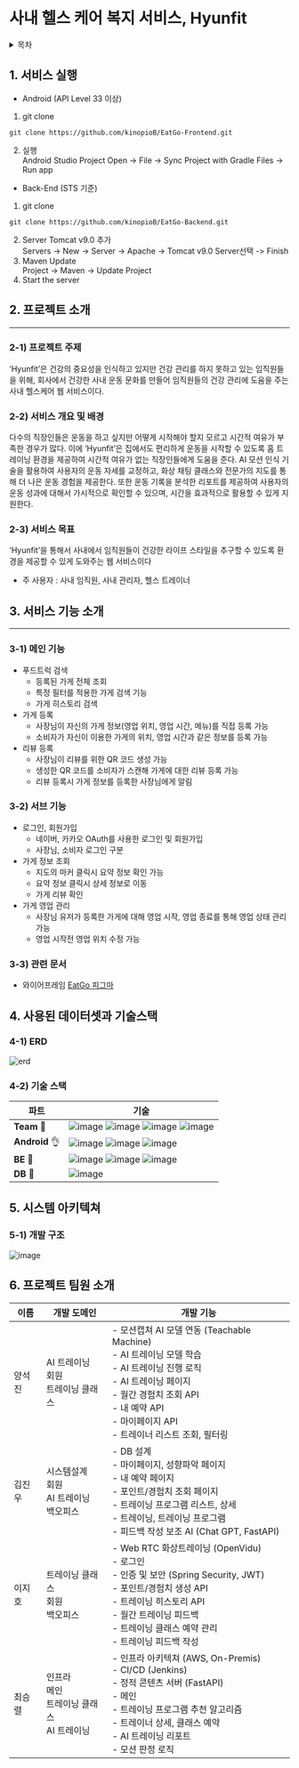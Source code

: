 # 사내 헬스 케어 복지 서비스, Hyunfit

<!-- 목차 -->
<details>
  <summary>목차</summary>
  <ol>
    <li><a href="#1-서비스-실행">서비스 실행</a></li>
    <li>
        <a href="#2-프로젝트-소개">프로젝트 소개</a>
        <ul>
            <li>1) 프로젝트 주제</li>
            <li>2) 서비스 개요 및 배경</li>
            <li>3) 서비스 목표</li>
        </ul>
    </li>
    <li>
        <a href="#3-서비스-기능-소개">서비스 기능 소개</a>
        <ul>
            <li>1) 메인 기능</li>
            <li>2) 서브 기능</li>
            <li>3) 관련 문서</li>
        </ul>
    </li>
    <li>
        <a href="#4-사용된-데이터셋과-기술스택">사용된 데이터셋과 기술스택</a>
        <ul>
            <li>1) 어떤 데이터셋을 어떻게 전처리하고 사용할것인지</li>
            <li>2) 어떤 방법, 라이브러리나 알고리즘을 사용할것인지</li>
        </ul>
    </li>
    <li>
        <a href="#5-시스템-아키텍쳐">시스템 아키텍쳐</a>
        <ul>
            <li>1) 개발 구조</li>
        </ul>
    </li>
    <li><a href="#6-프로젝트-팀원-소개">프로젝트 팀원 소개</a></li>
  </ol>
</details>

<h2 id="1-서비스-실행">1. 서비스 실행</h2>

* Android (API Level 33 이상)

1. git clone
```
git clone https://github.com/kinopioB/EatGo-Frontend.git
```
2. 실행  
Android Studio Project Open -> File -> Sync Project with Gradle Files -> Run app

* Back-End (STS 기준)
1. git clone
```
git clone https://github.com/kinopioB/EatGo-Backend.git
```
2. Server Tomcat v9.0 추가  
Servers -> New -> Server -> Apache -> Tomcat v9.0 Server선택 -> Finish
3. Maven Update  
Project -> Maven -> Update Project
4. Start the server

<h2 id="2-프로젝트-소개">2. 프로젝트 소개</h2>

---
### 2-1) 프로젝트 주제
‘Hyunfit’은 건강의 중요성을 인식하고 있지만 건강 관리를 하지 못하고 있는 임직원들을 위해, 회사에서 건강한 사내 운동 문화를 만들어 임직원들의 건강 관리에 도움을 주는 사내 헬스케어 웹 서비스이다. 


### 2-2) 서비스 개요 및 배경
다수의 직장인들은 운동을 하고 싶지만 어떻게 시작해야 할지 모르고 시간적 여유가 부족한 경우가 많다. 이에 ‘Hyunfit’은 집에서도 편리하게 운동을 시작할 수 있도록 홈 트레이닝 환경을 제공하여 시간적 여유가 없는 직장인들에게 도움을 준다. AI 모션 인식 기술을 활용하여 사용자의 운동 자세를 교정하고, 화상 채팅 클래스와 전문가의 지도를 통해 더 나은 운동 경험을 제공한다. 또한 운동 기록을 분석한 리포트를 제공하여 사용자의 운동 성과에 대해서 가시적으로 확인할 수 있으며, 시간을 효과적으로 활용할 수 있게 지원한다.

### 2-3) 서비스 목표
‘Hyunfit’을 통해서 사내에서 임직원들이 건강한 라이프 스타일을 추구할 수 있도록 환경을 제공할 수 있게 도와주는 웹 서비스이다

* 주 사용자 : 사내 임직원, 사내 관리자, 헬스 트레이너

<h2 id="3-서비스-기능-소개">3. 서비스 기능 소개</h2>

---

### 3-1) 메인 기능
* 푸드트럭 검색
  * 등록된 가게 전체 조회
  * 특정 필터를 적용한 가게 검색 기능
  * 가게 히스토리 검색
* 가게 등록
  * 사장님이 자신의 가게 정보(영업 위치, 영업 시간, 메뉴)를 직접 등록 가능
  * 소비자가 자신이 이용한 가게의 위치, 영업 시간과 같은 정보를 등록 가능
* 리뷰 등록
  * 사장님이 리뷰를 위한 QR 코드 생성 가능
  * 생성한 QR 코드를 소비자가 스캔해 가게에 대한 리뷰 등록 가능
  * 리뷰 등록시 가게 정보를 등록한 사장님에게 알림


### 3-2) 서브 기능
* 로그인, 회원가입
  * 네이버, 카카오 OAuth를 사용한 로그인 및 회원가입
  * 사장님, 소비자 로그인 구분
* 가게 정보 조회
  * 지도의 마커 클릭시 요약 정보 확인 가능
  * 요약 정보 클릭시 상세 정보로 이동
  * 가게 리뷰 확인
* 가게 영업 관리
  * 사장님 유저가 등록한 가게에 대해 영업 시작, 영업 종료를 통해 영업 상태 관리 가능
  * 영업 시작전 영업 위치 수정 가능

### 3-3) 관련 문서
- 와이어프레임
  [EatGo 피그마](https://www.figma.com/file/a6cFVUaw3ZbNe8NuT67fr8/EatGo?type=design&node-id=4-2&mode=design&t=57DrC0J2zENJNhtd-0)

<h2 id="4-사용된-데이터셋과-기술스택">4. 사용된 데이터셋과 기술스택</h2>

### 4-1) ERD
![erd](https://github.com/user-attachments/assets/6d06a76a-8c4b-44b7-87d3-261c0d5942db)

### 4-2) 기술 스택

| 파트                         | 기술                                                                                                                                                                                                                                                                                                                                                                                                                                                                                                                                                                                                                                                                                                                                                                                                                                                                                                       |
| ---------------------------- | ---------------------------------------------------------------------------------------------------------------------------------------------------------------------------------------------------------------------------------------------------------------------------------------------------------------------------------------------------------------------------------------------------------------------------------------------------------------------------------------------------------------------------------------------------------------------------------------------------------------------------------------------------------------------------------------------------------------------------------------------------------------------------------------------------------------------------------------------------------------------------------------------------------- |
| **Team** :metal:             | ![image](https://img.shields.io/badge/github-181717?style=for-the-badge&logo=github&logoColor=white) ![image](https://img.shields.io/badge/Notion-000000?style=for-the-badge&logo=notion&logoColor=white) ![image](https://img.shields.io/badge/Discord-5865F2?style=for-the-badge&logo=discord&logoColor=white) ![image](https://img.shields.io/badge/Figma-F24E1E?style=for-the-badge&logo=figma&logoColor=white)                                                                                                                                                                                                                                                                                                                                                         |
| **Android** :ok_hand:             | ![image](https://img.shields.io/badge/kotlin-7F52FF?style=for-the-badge&logo=kotlin&logoColor=white) ![image](https://img.shields.io/badge/android-3DDC84?style=for-the-badge&logo=android&logoColor=white) ![image](https://img.shields.io/badge/firebase-FFCA28?style=for-the-badge&logo=firebase&logoColor=white) |
| **BE** :raised_back_of_hand: | ![image](https://img.shields.io/badge/java-007396?style=for-the-badge&logo=java&logoColor=white) ![image](https://img.shields.io/badge/spring-6DB33F?style=for-the-badge&logo=spring&logoColor=white) ![image](https://img.shields.io/badge/redis-DC382D?style=for-the-badge&logo=redis&logoColor=white)|
| **DB** :raised_back_of_hand: | ![image](https://img.shields.io/badge/oracle-F80000?style=for-the-badge&logo=oracle&logoColor=white)|

<h2 id="5-시스템-아키텍쳐">5. 시스템 아키텍쳐</h2>

### 5-1) 개발 구조
![image](https://github.com/user-attachments/assets/ab473883-cf72-4f76-aa6c-d8793007a020)

<h2 id="6-프로젝트-팀원-소개">6. 프로젝트 팀원 소개</h2>

| 이름   | 개발 도메인      | 개발 기능 |
| ------ | ---------------- | --------- |
| 양석진 | AI 트레이닝 <br> 회원 <br> 트레이닝 클래스 | - 모션캡쳐 AI 모델 연동 (Teachable Machine) <br> - AI 트레이닝 모델 학습 <br> - AI 트레이닝 진행 로직 <br> - AI 트레이닝 페이지 <br> - 월간 경험치 조회 API <br> - 내 예약 API <br> - 마이페이지 API <br> - 트레이너 리스트 조회, 필터링 |
| 김진우 | 시스템설계 <br> 회원 <br> AI 트레이닝 <br> 백오피스 | - DB 설계 <br> - 마이페이지, 성향파악 페이지 <br> - 내 예약 페이지 <br> - 포인트/경험치 조회 페이지 <br> - 트레이닝 프로그램 리스트, 상세 <br> - 트레이닝, 트레이닝 프로그램 <br> - 피드백 작성 보조 AI (Chat GPT, FastAPI) |
| 이지호 | 트레이닝 클래스 <br> 회원 <br> 백오피스 | - Web RTC 화상트레이닝 (OpenVidu) <br> - 로그인 <br> - 인증 및 보안 (Spring Security, JWT) <br> - 포인트/경험치 생성 API <br> - 트레이닝 히스토리 API <br> - 월간 트레이닝 피드백 <br> - 트레이닝 클래스 예약 관리 <br> - 트레이닝 피드백 작성 |
| 최승렬 | 인프라 <br> 메인 <br> 트레이닝 클래스 <br> AI 트레이닝 | - 인프라 아키텍쳐 (AWS, On-Premis) <br> - CI/CD (Jenkins) <br> - 정적 콘텐츠 서버 (FastAPI) <br> - 메인 <br> - 트레이닝 프로그램 추천 알고리즘 <br> - 트레이너 상세, 클래스 예약 <br> - AI 트레이닝 리포트 <br> - 모션 판정 로직 |

